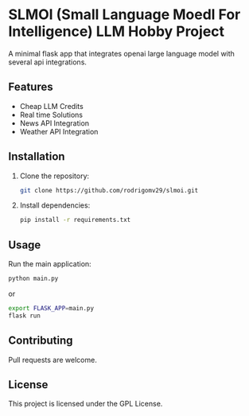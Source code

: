 # SLMOI (Small Language Moedl For Intelligence) LLM Hobby Project
A minimal flask app that integrates openai large language model with several api integrations. 

## Features
- Cheap LLM Credits
- Real time Solutions
- News API Integration
- Weather API Integration

## Installation
1. Clone the repository:
   ```bash
   git clone https://github.com/rodrigomv29/slmoi.git
   ```
2. Install dependencies:
   ```bash
   pip install -r requirements.txt
   ```

## Usage
Run the main application:
```bash
python main.py
```
or 
```bash
export FLASK_APP=main.py
flask run
```

## Contributing
Pull requests are welcome.

## License
This project is licensed under the GPL License.
